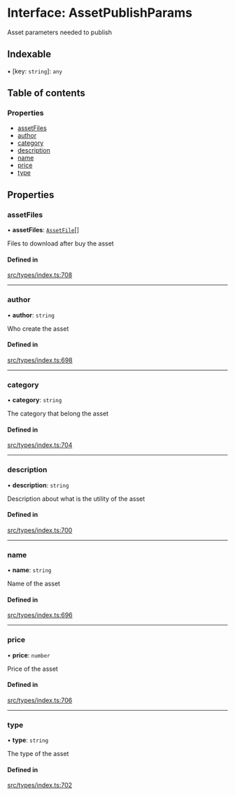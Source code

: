 # Interface: AssetPublishParams

Asset parameters needed to publish

## Indexable

▪ [key: `string`]: `any`

## Table of contents

### Properties

- [assetFiles](AssetPublishParams.md#assetfiles)
- [author](AssetPublishParams.md#author)
- [category](AssetPublishParams.md#category)
- [description](AssetPublishParams.md#description)
- [name](AssetPublishParams.md#name)
- [price](AssetPublishParams.md#price)
- [type](AssetPublishParams.md#type)

## Properties

### assetFiles

• **assetFiles**: [`AssetFile`](AssetFile.md)[]

Files to download after buy the asset

#### Defined in

[src/types/index.ts:708](https://github.com/nevermined-io/components-catalog/blob/ca4d0f1/lib/src/types/index.ts#L708)

___

### author

• **author**: `string`

Who create the asset

#### Defined in

[src/types/index.ts:698](https://github.com/nevermined-io/components-catalog/blob/ca4d0f1/lib/src/types/index.ts#L698)

___

### category

• **category**: `string`

The category that belong the asset

#### Defined in

[src/types/index.ts:704](https://github.com/nevermined-io/components-catalog/blob/ca4d0f1/lib/src/types/index.ts#L704)

___

### description

• **description**: `string`

Description about what is the utility of the asset

#### Defined in

[src/types/index.ts:700](https://github.com/nevermined-io/components-catalog/blob/ca4d0f1/lib/src/types/index.ts#L700)

___

### name

• **name**: `string`

Name of the asset

#### Defined in

[src/types/index.ts:696](https://github.com/nevermined-io/components-catalog/blob/ca4d0f1/lib/src/types/index.ts#L696)

___

### price

• **price**: `number`

Price of the asset

#### Defined in

[src/types/index.ts:706](https://github.com/nevermined-io/components-catalog/blob/ca4d0f1/lib/src/types/index.ts#L706)

___

### type

• **type**: `string`

The type of the asset

#### Defined in

[src/types/index.ts:702](https://github.com/nevermined-io/components-catalog/blob/ca4d0f1/lib/src/types/index.ts#L702)
